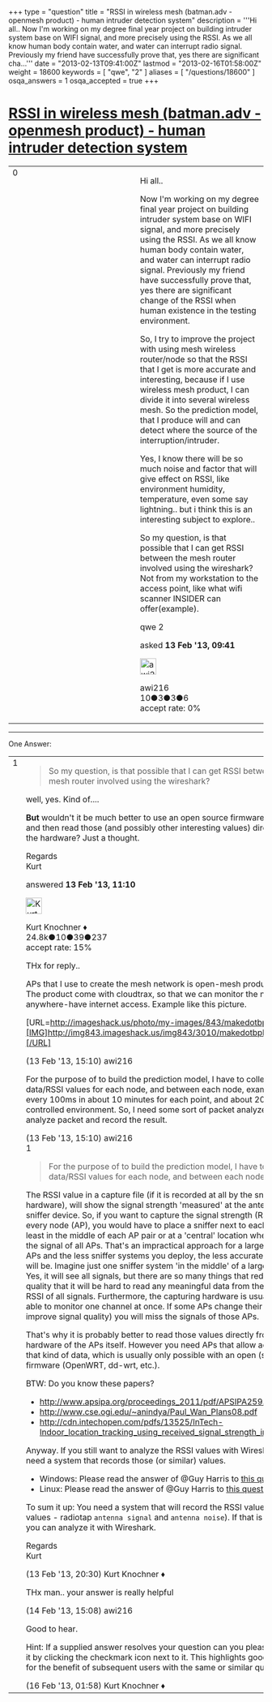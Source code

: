 +++
type = "question"
title = "RSSI in wireless mesh (batman.adv - openmesh product) - human intruder detection system"
description = '''Hi all.. Now I&#x27;m working on my degree final year project on building intruder system base on WIFI signal, and more precisely using the RSSI. As we all know human body contain water, and water can interrupt radio signal. Previously my friend have successfully prove that, yes there are significant cha...'''
date = "2013-02-13T09:41:00Z"
lastmod = "2013-02-16T01:58:00Z"
weight = 18600
keywords = [ "qwe", "2" ]
aliases = [ "/questions/18600" ]
osqa_answers = 1
osqa_accepted = true
+++

<div class="headNormal">

# [RSSI in wireless mesh (batman.adv - openmesh product) - human intruder detection system](/questions/18600/rssi-in-wireless-mesh-batmanadv-openmesh-product-human-intruder-detection-system)

</div>

<div id="main-body">

<div id="askform">

<table id="question-table" style="width:100%;"><colgroup><col style="width: 50%" /><col style="width: 50%" /></colgroup><tbody><tr class="odd"><td style="width: 30px; vertical-align: top"><div class="vote-buttons"><span id="post-18600-upvote" class="ajax-command post-vote up" rel="nofollow" title="I like this post (click again to cancel)"> </span><div id="post-18600-score" class="post-score" title="current number of votes">0</div><span id="post-18600-downvote" class="ajax-command post-vote down" rel="nofollow" title="I dont like this post (click again to cancel)"> </span> <span id="favorite-mark" class="ajax-command favorite-mark" rel="nofollow" title="mark/unmark this question as favorite (click again to cancel)"> </span><div id="favorite-count" class="favorite-count"></div></div></td><td><div id="item-right"><div class="question-body"><p>Hi all..</p><p>Now I'm working on my degree final year project on building intruder system base on WIFI signal, and more precisely using the RSSI. As we all know human body contain water, and water can interrupt radio signal. Previously my friend have successfully prove that, yes there are significant change of the RSSI when human existence in the testing environment.</p><p>So, I try to improve the project with using mesh wireless router/node so that the RSSI that I get is more accurate and interesting, because if I use wireless mesh product, I can divide it into several wireless mesh. So the prediction model, that I produce will and can detect where the source of the interruption/intruder.</p><p>Yes, I know there will be so much noise and factor that will give effect on RSSI, like environment humidity, temperature, even some say lightning.. but i think this is an interesting subject to explore..</p><p>So my question, is that possible that I can get RSSI between the mesh router involved using the wireshark? Not from my workstation to the access point, like what wifi scanner INSIDER can offer(example).</p></div><div id="question-tags" class="tags-container tags"><span class="post-tag tag-link-qwe" rel="tag" title="see questions tagged &#39;qwe&#39;">qwe</span> <span class="post-tag tag-link-2" rel="tag" title="see questions tagged &#39;2&#39;">2</span></div><div id="question-controls" class="post-controls"></div><div class="post-update-info-container"><div class="post-update-info post-update-info-user"><p>asked <strong>13 Feb '13, 09:41</strong></p><img src="https://secure.gravatar.com/avatar/0a3865cbc361c1abb797fdc4062f3dd7?s=32&amp;d=identicon&amp;r=g" class="gravatar" width="32" height="32" alt="awi216&#39;s gravatar image" /><p><span>awi216</span><br />
<span class="score" title="10 reputation points">10</span><span title="3 badges"><span class="badge1">●</span><span class="badgecount">3</span></span><span title="3 badges"><span class="silver">●</span><span class="badgecount">3</span></span><span title="6 badges"><span class="bronze">●</span><span class="badgecount">6</span></span><br />
<span class="accept_rate" title="Rate of the user&#39;s accepted answers">accept rate:</span> <span title="awi216 has no accepted answers">0%</span></p></div></div><div id="comments-container-18600" class="comments-container"></div><div id="comment-tools-18600" class="comment-tools"></div><div class="clear"></div><div id="comment-18600-form-container" class="comment-form-container"></div><div class="clear"></div></div></td></tr></tbody></table>

------------------------------------------------------------------------

<div class="tabBar">

<span id="sort-top"></span>

<div class="headQuestions">

One Answer:

</div>

</div>

<span id="18603"></span>

<div id="answer-container-18603" class="answer accepted-answer">

<table style="width:100%;"><colgroup><col style="width: 50%" /><col style="width: 50%" /></colgroup><tbody><tr class="odd"><td style="width: 30px; vertical-align: top"><div class="vote-buttons"><span id="post-18603-upvote" class="ajax-command post-vote up" rel="nofollow" title="I like this post (click again to cancel)"> </span><div id="post-18603-score" class="post-score" title="current number of votes">1</div><span id="post-18603-downvote" class="ajax-command post-vote down" rel="nofollow" title="I dont like this post (click again to cancel)"> </span> <span class="accept-answer on" rel="nofollow" title="awi216 has selected this answer as the correct answer"> </span></div></td><td><div class="item-right"><div class="answer-body"><blockquote><p>So my question, is that possible that I can get RSSI between the mesh router involved using the wireshark?</p></blockquote><p>well, yes. Kind of....</p><p><strong>But</strong> wouldn't it be much better to use an open source firmware for the APs and then read those (and possibly other interesting values) directly from the hardware? Just a thought.</p><p>Regards<br />
Kurt</p></div><div class="answer-controls post-controls"></div><div class="post-update-info-container"><div class="post-update-info post-update-info-user"><p>answered <strong>13 Feb '13, 11:10</strong></p><img src="https://secure.gravatar.com/avatar/23b7bf5b13bc2c98b2e8aa9869ca5d75?s=32&amp;d=identicon&amp;r=g" class="gravatar" width="32" height="32" alt="Kurt%20Knochner&#39;s gravatar image" /><p><span>Kurt Knochner ♦</span><br />
<span class="score" title="24767 reputation points"><span>24.8k</span></span><span title="10 badges"><span class="badge1">●</span><span class="badgecount">10</span></span><span title="39 badges"><span class="silver">●</span><span class="badgecount">39</span></span><span title="237 badges"><span class="bronze">●</span><span class="badgecount">237</span></span><br />
<span class="accept_rate" title="Rate of the user&#39;s accepted answers">accept rate:</span> <span title="Kurt Knochner has 344 accepted answers">15%</span> </br></p></div></div><div id="comments-container-18603" class="comments-container"><span id="18616"></span><div id="comment-18616" class="comment"><div id="post-18616-score" class="comment-score"></div><div class="comment-text"><p>THx for reply..</p><p>APs that I use to create the mesh network is open-mesh product-OM2P. The product come with cloudtrax, so that we can monitor the nodes anywhere-have internet access. Example like this picture.</p><p>[URL=<a href="http://imageshack.us/photo/my-images/843/makedotbphp.gif/%5D%5BIMG%5Dhttp://img843.imageshack.us/img843/3010/makedotbphp.gif%5B/IMG%5D%5B/URL%5D">http://imageshack.us/photo/my-images/843/makedotbphp.gif/][IMG]http://img843.imageshack.us/img843/3010/makedotbphp.gif[/IMG][/URL]</a></p></div><div id="comment-18616-info" class="comment-info"><span class="comment-age">(13 Feb '13, 15:10)</span> <span class="comment-user userinfo">awi216</span></div></div><span id="18617"></span><div id="comment-18617" class="comment"><div id="post-18617-score" class="comment-score"></div><div class="comment-text"><p>For the purpose of to build the prediction model, I have to collect data/RSSI values for each node, and between each node, example like every 100ms in about 10 minutes for each point, and about 20 point in controlled environment. So, I need some sort of packet analyzer, that can analyze packet and record the result.</p></div><div id="comment-18617-info" class="comment-info"><span class="comment-age">(13 Feb '13, 15:10)</span> <span class="comment-user userinfo">awi216</span></div></div><span id="18630"></span><div id="comment-18630" class="comment"><div id="post-18630-score" class="comment-score">1</div><div class="comment-text"><blockquote><p>For the purpose of to build the prediction model, I have to collect data/RSSI values for each node, and between each node,</p></blockquote><p>The RSSI value in a capture file (if it is recorded at all by the sniffer hardware), will show the signal strength 'measured' at the antenna of the sniffer device. So, if you want to capture the signal strength (RSSI) for every node (AP), you would have to place a sniffer next to each AP or at least in the middle of each AP pair or at a 'central' location where you see the signal of all APs. That's an impractical approach for a large number of APs and the less sniffer systems you deploy, the less accurate the results will be. Imagine just one sniffer system 'in the middle' of a large room. Yes, it will see all signals, but there are so many things that reduce signal quality that it will be hard to read any meaningful data from the recorded RSSI of all signals. Furthermore, the capturing hardware is usually only able to monitor one channel at once. If some APs change their channel (to improve signal quality) you will miss the signals of those APs.</p><p>That's why it is probably better to read those values directly from the wifi hardware of the APs itself. However you need APs that allow access to that kind of data, which is usually only possible with an open (source) firmware (OpenWRT, dd-wrt, etc.).</p><p>BTW: Do you know these papers?</p><ul><li><a href="http://www.apsipa.org/proceedings_2011/pdf/APSIPA259.pdf">http://www.apsipa.org/proceedings_2011/pdf/APSIPA259.pdf</a></li><li><a href="http://www.cse.ogi.edu/~anindya/Paul_Wan_Plans08.pdf">http://www.cse.ogi.edu/~anindya/Paul_Wan_Plans08.pdf</a></li><li><a href="http://cdn.intechopen.com/pdfs/13525/InTech-Indoor_location_tracking_using_received_signal_strength_indicator.pdf">http://cdn.intechopen.com/pdfs/13525/InTech-Indoor_location_tracking_using_received_signal_strength_indicator.pdf</a></li></ul><p>Anyway. If you still want to analyze the RSSI values with Wireshark, you need a system that records those (or similar) values.</p><ul><li>Windows: Please read the answer of <span></span><span>@Guy Harris</span> to <a href="http://ask.wireshark.org/questions/18568/viewing-rssi-value-using-wireshark-windows-version">this question</a>:</li><li>Linux: Please read the answer of <span></span><span>@Guy Harris</span> to <a href="http://ask.wireshark.org/questions/18484/viewing-rssi-value-in-wireshark?page=1&amp;focusedAnswerId=18541#18541">this question</a>:</li></ul><p>To sum it up: You need a system that will record the RSSI value (or similar values - radiotap <code>antenna signal</code> and <code>antenna noise</code>). If that is the case, you can analyze it with Wireshark.</p><p>Regards<br />
Kurt</p></div><div id="comment-18630-info" class="comment-info"><span class="comment-age">(13 Feb '13, 20:30)</span> <span class="comment-user userinfo">Kurt Knochner ♦</span></div></div><span id="18644"></span><div id="comment-18644" class="comment"><div id="post-18644-score" class="comment-score"></div><div class="comment-text"><p>THx man.. your answer is really helpful</p></div><div id="comment-18644-info" class="comment-info"><span class="comment-age">(14 Feb '13, 15:08)</span> <span class="comment-user userinfo">awi216</span></div></div><span id="18667"></span><div id="comment-18667" class="comment"><div id="post-18667-score" class="comment-score"></div><div class="comment-text"><p>Good to hear.</p><p>Hint: If a supplied answer resolves your question can you please "accept" it by clicking the checkmark icon next to it. This highlights good answers for the benefit of subsequent users with the same or similar questions.</p></div><div id="comment-18667-info" class="comment-info"><span class="comment-age">(16 Feb '13, 01:58)</span> <span class="comment-user userinfo">Kurt Knochner ♦</span></div></div></div><div id="comment-tools-18603" class="comment-tools"></div><div class="clear"></div><div id="comment-18603-form-container" class="comment-form-container"></div><div class="clear"></div></div></td></tr></tbody></table>

</div>

<div class="paginator-container-left">

</div>

</div>

</div>

